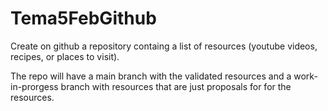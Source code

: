 # Tema5FebGithub
Create on github a repository containg a list of resources (youtube videos, recipes, or places to visit).

The repo will have a main branch with the validated resources and a work-in-prorgess branch with resources that are just proposals for for the resources.